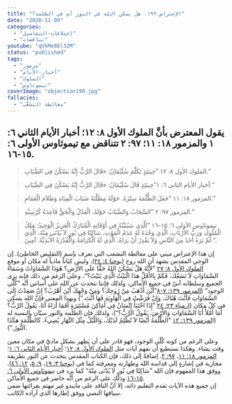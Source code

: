 ```yaml
---
title: "الإعتراض ١٩٩، هل يسكن الله في النور أم في الظلمة؟"
date: "2020-11-09"
categories:
  - "إختلافات-التفاصيل"
  - "تناقضات"
youtube: "qVkMe8bl32M"
status: "published"
tags:
  - "مزمور"
  - "أخبار-الأيام"
  - "الملوك"
  - "تيموثاوس"
coverImage: "objection199.jpg"
fallacies:
  - "مغالطة التشعُّب"
---
```


## **يقول المعترض بأنَّ الملوك الأول ٨: ١٢؛ أخبار الأيام الثاني ٦: ١ والمزمور ١٨: ١١؛ ٩٧: ٢ تتناقض مع تيموثاوس الأولى ٦: ١٥-١٦.**

> الملوك الأول ٨: ١٢ ”حِينَئِذٍ تَكَلَّمَ سُلَيْمَانُ: «قَالَ الرَّبُّ إِنَّهُ يَسْكُنُ فِي الضَّبَابِ.“

> أخبار الأيام الثاني ٦: ١”حِينَئِذٍ قَالَ سُلَيْمَانُ: «قَالَ الرَّبُّ إِنَّهُ يَسْكُنُ فِي الضَّبَابِ.“

> المزمور ١٨: ١١ ”جَعَلَ الظُّلْمَةَ سِتْرَهُ. حَوْلَهُ مِظَلَّتَهُ ضَبَابَ الْمِيَاهِ وَظَلاَمَ الْغَمَامِ.“

> المزمور ٩٧: ٢ ”السَّحَابُ وَالضَّبَابُ حَوْلَهُ. الْعَدْلُ وَالْحَقُّ قَاعِدَةُ كُرْسِيِّهِ.“

> تيموثاوس الأولى ٦: ١٥-١٦ ”الَّذِي سَيُبَيِّنُهُ فِي أَوْقَاتِهِ الْمُبَارَكُ الْعَزِيزُ الْوَحِيدُ: مَلِكُ الْمُلُوكِ وَرَبُّ الأَرْبَابِ، الَّذِي وَحْدَهُ لَهُ عَدَمُ الْمَوْتِ، سَاكِنًا فِي نُورٍ لاَ يُدْنَى مِنْهُ، الَّذِي لَمْ يَرَهُ أَحَدٌ مِنَ النَّاسِ وَلاَ يَقْدِرُ أَنْ يَرَاهُ، الَّذِي لَهُ الْكَرَامَةُ وَالْقُدْرَةُ الأَبَدِيَّةُ. آمِينَ.“.

إن هذا الإعتراض مبني على مغالطة التشعب التي تعرف بإسم (التقليص الخاطئ). إن الوحي المقدس يشهد أن الله روح ([يوحنا ٤: ٢٤](https://biblia.com/books/ar-vandyke/john4.24))، وليس كياناً مادياً له مكان أو موقع [الملوك الأول ٨: ٢٧](https://biblia.com/books/ar-vandyke/1ki8.27) ”لأَنَّهُ هَلْ يَسْكُنُ اللهُ حَقًّا عَلَى الأَرْضِ؟ هُوَذَا السَّمَاوَاتُ وَسَمَاءُ السَّمَاوَاتِ لاَ تَسَعُكَ، فَكَمْ بِالأَقَلِّ هذَا الْبَيْتُ الَّذِي بَنَيْتُ؟“، وعلى الرغم من ذلك فإنه يرى الجميع وسلطانه آنيّ في جميع الأماكن، ولذلك فإننا نتحدث عن الله على أساس أنَّه ”كُلّي الوجود“ ([المزمور ١٣٩: ٧-٨](https://biblia.com/books/ar-vandyke/ps139.7-8)”أَيْنَ أَذْهَبُ مِنْ رُوحِكَ؟ وَمِنْ وَجْهِكَ أَيْنَ أَهْرُبُ؟ إِنْ صَعِدْتُ إِلَى السَّمَاوَاتِ فَأَنْتَ هُنَاكَ، وَإِنْ فَرَشْتُ فِي الْهَاوِيَةِ فَهَا أَنْتَ.“) وبهذا المعنى فإنَّ الله يسكن في كلّ مكان ([ارمياء ٢٣: ٢٤](https://biblia.com/books/ar-vandyke/jer23.24) ”إِذَا اخْتَبَأَ إِنْسَانٌ فِي أَمَاكِنَ مُسْتَتِرَةٍ أَفَمَا أَرَاهُ أَنَا، يَقُولُ الرَّبُّ؟ أَمَا أَمْلأُ أَنَا السَّمَاوَاتِ وَالأَرْضَ، يَقُولُ الرَّبُّ؟“)، ولذلك فإن الظلمة والنور سيّان بالنسبة له (ا[لمزمور ١٣٩: ١٢](https://biblia.com/books/ar-vandyke/ps139.12) ”الظُّلْمَةُ أَيْضًا لاَ تُظْلِمُ لَدَيْكَ، وَاللَّيْلُ مِثْلَ النَّهَارِ يُضِيءُ. كَالظُّلْمَةِ هكَذَا النُّورُ.“).

وعلى الرغم من كونه كُلّي الوجود، فهو قادر على أن يَظهر بشكل ماديّ في مكان معين وقت يشاء. وهكذا نستطيع أن نفهم آيات مثل [الملوك الأول ٨: ١٢](https://biblia.com/books/ar-vandyke/1ki8.12)؛ [أخبار الأيام الثاني ٦: ١](https://biblia.com/books/ar-vandyke/2ch6.1)؛ [المزمور ١٨: ١١](https://biblia.com/books/ar-vandyke/ps18.11)، [٩٧: ٢](https://biblia.com/books/ar-vandyke/ps97.2). إضافةً إلى ذلك، فإن الكتاب المقدس يتحدث عن النور بطريقة مجازية في إشارةٍ إلى قداسة الله وطهارته ومعرفته كما في ([يوحنا ٣: ١٩](https://biblia.com/books/ar-vandyke/john3.19)، [٩: ٥](https://biblia.com/books/ar-vandyke/john9.5)، [١٢: ٤٦](https://biblia.com/books/ar-vandyke/john12.46)). ووفق هذا المفهوم فإن الله ”سَاكِنًا فِي نُورٍ لاَ يُدْنَى مِنْهُ“ كما يرد في ت[يموثاوس الأولى ٦: ١٥-١٦](https://biblia.com/books/ar-vandyke/1tim6.15-16) وذلك على الرغم من أنَّه حاضر في جميع الأماكن.  
إن جميع هذه الآيات تقدم التعليم ذاته، إلا أنَّ الناقد على مايبدو غير مهتم بقرائتها ضمن سياقها النصي ووفق إطارها الذي أراده الكاتب.
